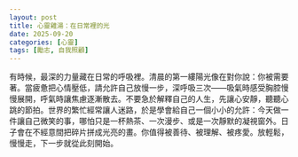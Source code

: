 ```yaml
---
layout: post
title: 心靈雞湯：在日常裡的光
date: 2025-09-20
categories: [心靈]
tags: [勵志, 自我照顧]
---
```


有時候，最深的力量藏在日常的呼吸裡。清晨的第一縷陽光像在對你說：你被需要著。當疲惫把心情壓低，請允許自己放慢一步，深呼吸三次——吸氣時感受胸腔慢慢展開，呼氣時讓焦慮逐漸散去。不要急於解釋自己的人生，先讓心安靜，聽聽心跳的節拍。世界的繁忙經常讓人迷路，於是學會給自己一個小小的允許：今天做一件讓自己微笑的事，哪怕只是一杯熱茶、一次漫步、或是一次靜默的凝視窗外。日子會在不經意間把碎片拼成光亮的畫。你值得被善待、被理解、被疼愛。放輕鬆，慢慢走，下一步就從此刻開始。